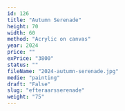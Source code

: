 ```yaml
---
id: 126
title: "Autumn Serenade"
height: 70
width: 60
method: "Acrylic on canvas"
year: 2024
price: ""
exPrice: "3800"
status: ""
fileName: "2024-autumn-serenade.jpg"
medie: "painting"
draft: "False"
slug: "efteraarsserenade"
weight: "75"
---
```

